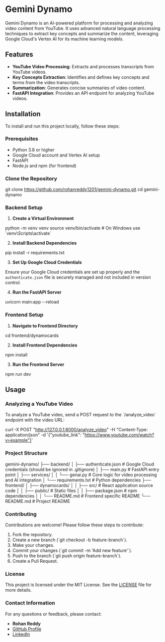
# Gemini Dynamo

Gemini Dynamo is an AI-powered platform for processing and analyzing video content from YouTube. It uses advanced natural language processing techniques to extract key concepts and summarize the content, leveraging Google Cloud's Vertex AI for its machine learning models.

## Features

- **YouTube Video Processing**: Extracts and processes transcripts from YouTube videos.
- **Key Concepts Extraction**: Identifies and defines key concepts and terms from the video transcripts.
- **Summarization**: Generates concise summaries of video content.
- **FastAPI Integration**: Provides an API endpoint for analyzing YouTube videos.

## Installation

To install and run this project locally, follow these steps:

### Prerequisites

- Python 3.8 or higher
- Google Cloud account and Vertex AI setup
- FastAPI
- Node.js and npm (for frontend)

### Clone the Repository

git clone https://github.com/rohanreddy1201/gemini-dynamo.git
cd gemini-dynamo

### Backend Setup

1. **Create a Virtual Environment**

python -m venv venv
source venv/bin/activate  # On Windows use \`venv\Scripts\activate\`

2. **Install Backend Dependencies**

pip install -r requirements.txt

3. **Set Up Google Cloud Credentials**

Ensure your Google Cloud credentials are set up properly and the `authenticate.json` file is securely managed and not included in version control.

4. **Run the FastAPI Server**

uvicorn main:app --reload

### Frontend Setup

1. **Navigate to Frontend Directory**

cd frontend/dynamocards

2. **Install Frontend Dependencies**

npm install

3. **Run the Frontend Server**

npm run dev

## Usage

### Analyzing a YouTube Video

To analyze a YouTube video, send a POST request to the \`/analyze_video\` endpoint with the video URL:

curl -X POST "http://127.0.0.1:8000/analyze_video" -H "Content-Type: application/json" -d '{"youtube_link": "https://www.youtube.com/watch?v=example"}'

### Project Structure

gemini-dynamo/
├── backend/
│   ├── authenticate.json    # Google Cloud credentials (should be ignored in .gitignore)
│   ├── main.py              # FastAPI entry point
│   ├── services/
│   │   └── genai.py         # Core logic for video processing and AI integration
│   └── requirements.txt     # Python dependencies
├── frontend/
│   ├── dynamocards/
│   │   ├── src/             # React application source code
│   │   ├── public/          # Static files
│   │   ├── package.json     # npm dependencies
│   │   └── README.md        # Frontend specific README
└── README.md                # Project README

### Contributing

Contributions are welcome! Please follow these steps to contribute:

1. Fork the repository.
2. Create a new branch (\`git checkout -b feature-branch\`).
3. Make your changes.
4. Commit your changes (\`git commit -m 'Add new feature'\`).
5. Push to the branch (\`git push origin feature-branch\`).
6. Create a Pull Request.

### License

This project is licensed under the MIT License. See the [LICENSE](LICENSE) file for more details.

### Contact Information

For any questions or feedback, please contact:

- **Rohan Reddy**
- [GitHub Profile](https://github.com/rohanreddy1201)
- [LinkedIn](https://www.linkedin.com/in/rohan-reddy-964019146/)
